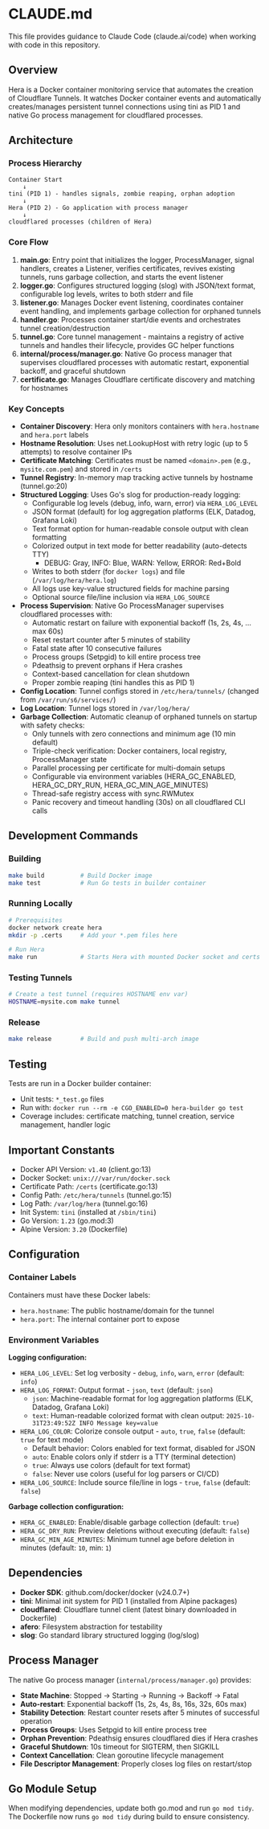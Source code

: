# CLAUDE.md

This file provides guidance to Claude Code (claude.ai/code) when working with code in this repository.

## Overview

Hera is a Docker container monitoring service that automates the creation of Cloudflare Tunnels. It watches Docker container events and automatically creates/manages persistent tunnel connections using tini as PID 1 and native Go process management for cloudflared processes.

## Architecture

### Process Hierarchy

```
Container Start
    ↓
tini (PID 1) - handles signals, zombie reaping, orphan adoption
    ↓
Hera (PID 2) - Go application with process manager
    ↓
cloudflared processes (children of Hera)
```

### Core Flow

1. **main.go**: Entry point that initializes the logger, ProcessManager, signal handlers, creates a Listener, verifies certificates, revives existing tunnels, runs garbage collection, and starts the event listener
2. **logger.go**: Configures structured logging (slog) with JSON/text format, configurable log levels, writes to both stderr and file
3. **listener.go**: Manages Docker event listening, coordinates container event handling, and implements garbage collection for orphaned tunnels
4. **handler.go**: Processes container start/die events and orchestrates tunnel creation/destruction
5. **tunnel.go**: Core tunnel management - maintains a registry of active tunnels and handles their lifecycle, provides GC helper functions
6. **internal/process/manager.go**: Native Go process manager that supervises cloudflared processes with automatic restart, exponential backoff, and graceful shutdown
7. **certificate.go**: Manages Cloudflare certificate discovery and matching for hostnames

### Key Concepts

- **Container Discovery**: Hera only monitors containers with `hera.hostname` and `hera.port` labels
- **Hostname Resolution**: Uses net.LookupHost with retry logic (up to 5 attempts) to resolve container IPs
- **Certificate Matching**: Certificates must be named `<domain>.pem` (e.g., `mysite.com.pem`) and stored in `/certs`
- **Tunnel Registry**: In-memory map tracking active tunnels by hostname (tunnel.go:20)
- **Structured Logging**: Uses Go's slog for production-ready logging:
  - Configurable log levels (debug, info, warn, error) via `HERA_LOG_LEVEL`
  - JSON format (default) for log aggregation platforms (ELK, Datadog, Grafana Loki)
  - Text format option for human-readable console output with clean formatting
  - Colorized output in text mode for better readability (auto-detects TTY)
    - DEBUG: Gray, INFO: Blue, WARN: Yellow, ERROR: Red+Bold
  - Writes to both stderr (for `docker logs`) and file (`/var/log/hera/hera.log`)
  - All logs use key-value structured fields for machine parsing
  - Optional source file/line inclusion via `HERA_LOG_SOURCE`
- **Process Supervision**: Native Go ProcessManager supervises cloudflared processes with:
  - Automatic restart on failure with exponential backoff (1s, 2s, 4s, ... max 60s)
  - Reset restart counter after 5 minutes of stability
  - Fatal state after 10 consecutive failures
  - Process groups (Setpgid) to kill entire process tree
  - Pdeathsig to prevent orphans if Hera crashes
  - Context-based cancellation for clean shutdown
  - Proper zombie reaping (tini handles this as PID 1)
- **Config Location**: Tunnel configs stored in `/etc/hera/tunnels/` (changed from `/var/run/s6/services/`)
- **Log Location**: Tunnel logs stored in `/var/log/hera/`
- **Garbage Collection**: Automatic cleanup of orphaned tunnels on startup with safety checks:
  - Only tunnels with zero connections and minimum age (10 min default)
  - Triple-check verification: Docker containers, local registry, ProcessManager state
  - Parallel processing per certificate for multi-domain setups
  - Configurable via environment variables (HERA_GC_ENABLED, HERA_GC_DRY_RUN, HERA_GC_MIN_AGE_MINUTES)
  - Thread-safe registry access with sync.RWMutex
  - Panic recovery and timeout handling (30s) on all cloudflared CLI calls

## Development Commands

### Building
```bash
make build          # Build Docker image
make test           # Run Go tests in builder container
```

### Running Locally
```bash
# Prerequisites
docker network create hera
mkdir -p .certs     # Add your *.pem files here

# Run Hera
make run            # Starts Hera with mounted Docker socket and certs
```

### Testing Tunnels
```bash
# Create a test tunnel (requires HOSTNAME env var)
HOSTNAME=mysite.com make tunnel
```

### Release
```bash
make release        # Build and push multi-arch image
```

## Testing

Tests are run in a Docker builder container:
- Unit tests: `*_test.go` files
- Run with: `docker run --rm -e CGO_ENABLED=0 hera-builder go test`
- Coverage includes: certificate matching, tunnel creation, service management, handler logic

## Important Constants

- Docker API Version: `v1.40` (client.go:13)
- Docker Socket: `unix:///var/run/docker.sock`
- Certificate Path: `/certs` (certificate.go:13)
- Config Path: `/etc/hera/tunnels` (tunnel.go:15)
- Log Path: `/var/log/hera` (tunnel.go:16)
- Init System: `tini` (installed at `/sbin/tini`)
- Go Version: `1.23` (go.mod:3)
- Alpine Version: `3.20` (Dockerfile)

## Configuration

### Container Labels

Containers must have these Docker labels:
- `hera.hostname`: The public hostname/domain for the tunnel
- `hera.port`: The internal container port to expose

### Environment Variables

**Logging configuration:**
- `HERA_LOG_LEVEL`: Set log verbosity - `debug`, `info`, `warn`, `error` (default: `info`)
- `HERA_LOG_FORMAT`: Output format - `json`, `text` (default: `json`)
  - `json`: Machine-readable format for log aggregation platforms (ELK, Datadog, Grafana Loki)
  - `text`: Human-readable colorized format with clean output: `2025-10-31T23:49:52Z INFO Message key=value`
- `HERA_LOG_COLOR`: Colorize console output - `auto`, `true`, `false` (default: `true` for text mode)
  - Default behavior: Colors enabled for text format, disabled for JSON
  - `auto`: Enable colors only if stderr is a TTY (terminal detection)
  - `true`: Always use colors (default for text format)
  - `false`: Never use colors (useful for log parsers or CI/CD)
- `HERA_LOG_SOURCE`: Include source file/line in logs - `true`, `false` (default: `false`)

**Garbage collection configuration:**
- `HERA_GC_ENABLED`: Enable/disable garbage collection (default: `true`)
- `HERA_GC_DRY_RUN`: Preview deletions without executing (default: `false`)
- `HERA_GC_MIN_AGE_MINUTES`: Minimum tunnel age before deletion in minutes (default: `10`, min: `1`)

## Dependencies

- **Docker SDK**: github.com/docker/docker (v24.0.7+)
- **tini**: Minimal init system for PID 1 (installed from Alpine packages)
- **cloudflared**: Cloudflare tunnel client (latest binary downloaded in Dockerfile)
- **afero**: Filesystem abstraction for testability
- **slog**: Go standard library structured logging (log/slog)

## Process Manager

The native Go process manager (`internal/process/manager.go`) provides:

- **State Machine**: Stopped → Starting → Running → Backoff → Fatal
- **Auto-restart**: Exponential backoff (1s, 2s, 4s, 8s, 16s, 32s, 60s max)
- **Stability Detection**: Restart counter resets after 5 minutes of successful operation
- **Process Groups**: Uses Setpgid to kill entire process tree
- **Orphan Prevention**: Pdeathsig ensures cloudflared dies if Hera crashes
- **Graceful Shutdown**: 10s timeout for SIGTERM, then SIGKILL
- **Context Cancellation**: Clean goroutine lifecycle management
- **File Descriptor Management**: Properly closes log files on restart/stop

## Go Module Setup

When modifying dependencies, update both go.mod and run `go mod tidy`. The Dockerfile now runs `go mod tidy` during build to ensure consistency.
